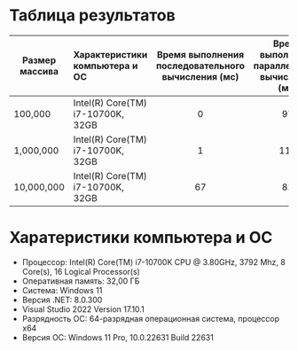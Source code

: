 ﻿# Таблица результатов

| Размер массива | Характеристики компьютера и ОС    | Время выполнения последовательного вычисления (мс)| Время выполнения параллельного вычисления (мс) | Время выполнения LINQ (мс) |
|----------------|:----------------------------------|:-------------------------------------------------:|:----------------------------------------------:|:--------------------------:|
| 100,000        | Intel(R) Core(TM) i7-10700K, 32GB | 0                                                 | 97                                             | 44                         |
| 1,000,000      | Intel(R) Core(TM) i7-10700K, 32GB | 1                                                 | 119                                            | 4                          |
| 10,000,000     | Intel(R) Core(TM) i7-10700K, 32GB | 67                                                | 82                                             | 16                         |

# Харатеристики компьютера и ОС

- Процессор: Intel(R) Core(TM) i7-10700K CPU @ 3.80GHz, 3792 Mhz, 8 Core(s), 16 Logical Processor(s)
- Оперативная память: 32,00 ГБ
- Система: Windows 11
- Версия .NET: 8.0.300
- Visual Studio 2022 Version 17.10.1
- Разрядность ОС: 64-разрядная операционная система, процессор x64
- Версия ОС: Windows 11 Pro, 10.0.22631 Build 22631
